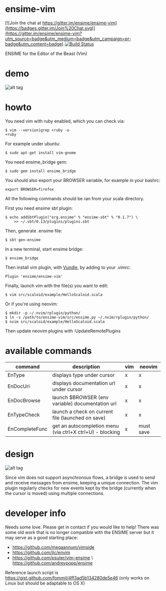 
# ensime-vim

[![Join the chat at https://gitter.im/ensime/ensime-vim](https://badges.gitter.im/Join%20Chat.svg)](https://gitter.im/ensime/ensime-vim?utm_source=badge&utm_medium=badge&utm_campaign=pr-badge&utm_content=badge)
[![Build Status](https://drone.io/github.com/yazgoo/ensime-vim/status.png)](https://drone.io/github.com/yazgoo/ensime-vim/latest)

ENSIME for the Editor of the Beast (Vim)

# demo

![alt tag](https://raw.github.com/yazgoo/ensime-vim/master/doc/demo.gif)

# howto

You need vim with ruby enabled, which you can check via:

    $ vim --version|grep +ruby -o
    +ruby

For example under ubuntu:
    
    $ sudo apt-get install vim-gnome

You need ensime\_bridge gem:

    $ sudo gem install ensime_bridge

You should also export your BROWSER variable, for example in your bashrc:

    export BROWSER=firefox

All the following commands should be ran from your scala directory.

First you need ensime sbt plugin:    
    
    $ echo addSbtPlugin("org.ensime" % "ensime-sbt" % "0.1.7") \
        >> ~/.sbt/0.13/plugins/plugins.sbt

Then, generate .ensime file:

    $ sbt gen-ensime

In a new terminal, start ensime bridge:

    $ ensime_bridge

Then install vim plugin, with [Vundle](https://github.com/VundleVim/Vundle.vim),
by adding to your .vimrc:

    Plugin 'ensime/ensime-vim'

Finally, launch vim with the file(s) you want to edit:

    $ vim src/scaloid/example/HelloScaloid.scala

Or if you're using neovim:

    $ mkdir -p ~/.nvim/rplugin/python/
    $ ln -s /path/to/ensime-vim/src/ensime.py ~/.nvim/rplugin/python/
    $ nvim src/scaloid/example/HelloScaloid.scala

Then update neovim plugins with :UpdateRemotePlugins

# available commands


command         |   description                                                | vim | neovim
----------------|--------------------------------------------------------------|-----|-----------------
EnType          | displays type under cursor                                   |  x  |   x
EnDocUri        | displays documentation url under cursor                      |  x  |   x
EnDocBrowse     | launch $BROWSER (env variable) documentation url             |  x  |   x
EnTypeCheck     | launch a check on current file (launched on save)            |  x  |   x
EnCompleteFunc  | get an autocompletion menu (via ctrl+X ctrl+U) - blocking    |  x  |   must save


# design

![alt tag](https://raw.github.com/yazgoo/ensime-vim/master/doc/ensime-vim.png)

Since vim does not support asynchronous flows,
a bridge is used to send and receive messages from ensime,
keeping a unique connection.
The vim plugin regularly checks for new events kept by the bridge 
(currently when the cursor is moved) using multiple connections.

# developer info

Needs some love. Please get in contact if you would like to help! There was some old work that is no longer compatible with the ENSIME server but it may serve as a good starting place:

* https://github.com/megaannum/vimside
* https://github.com/jlc/envim
* https://github.com/psuter/vim-ensime \ https://github.com/andreypopp/ensime

Reference launch script is https://gist.github.com/fommil/4ff3ad5b134280de5e46 (only works on Linux but should be adaptable to OS X)
